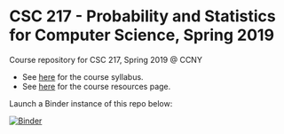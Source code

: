 # CSC 217 - Probability and Statistics for Computer Science, Spring 2019

Course repository for CSC 217, Spring 2019 @ CCNY

- See [here](https://github.com/CSC217/spring_2019/blob/master/syllabus.md) for the course syllabus.
- See [here](https://github.com/CSC217/spring_2019/blob/master/resources.md) for the course resources page.

Launch a Binder instance of this repo below:

[![Binder](https://mybinder.org/badge_logo.svg)](https://mybinder.org/v2/gh/CSC217/spring_2019/master)
